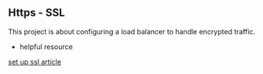 ## Https - SSL


This project is about configuring a load balancer to handle encrypted traffic.

- helpful resource

[set up ssl article](https://mustaphaaliyugaladima.medium.com/how-to-setup-ssl-https-on-haproxy-load-balancer-a47bee7bc146)